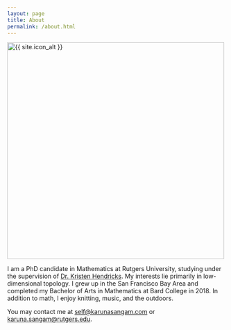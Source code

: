 ```yaml
---
layout: page
title: About
permalink: /about.html
---
```



<img src="{{ site.icon }}" class="center" alt="{{ site.icon_alt }}" width="500px">

I am a PhD candidate in Mathematics at Rutgers University, studying under the supervision of [Dr. Kristen Hendricks](https://sites.math.rutgers.edu/~kh754/). My interests lie primarily in low-dimensional topology. I grew up in the San Francisco Bay Area and completed my Bachelor of Arts in Mathematics at Bard College in 2018. In addition to math, I enjoy knitting, music, and the outdoors.

You may contact me at [self@karunasangam.com](mailto:self@karunasangam.com) or [karuna.sangam@rutgers.edu](mailto:karuna.sangam@rutgers.edu).

